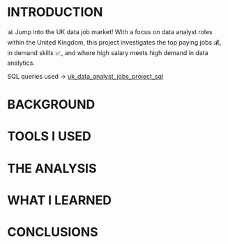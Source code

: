 # INTRODUCTION 
📊 Jump into the UK data job market! With a focus on data analyst roles within the United Kingdom, this project investigates the top paying jobs 💰, in demand skills 📈, and where high salary meets high demand in data analytics. 

SQL queries used -> [uk_data_analyst_jobs_project_sql](/uk_data_analyst_jobs_project_sql/)
# BACKGROUND

# TOOLS I USED

# THE ANALYSIS

# WHAT I LEARNED

# CONCLUSIONS
